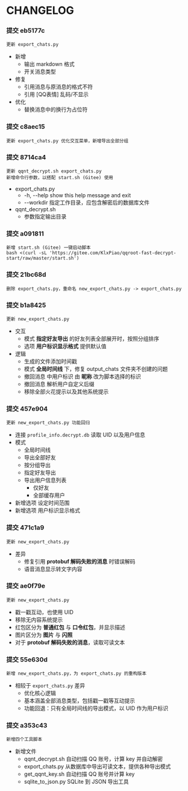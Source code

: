 # CHANGELOG

### 提交 eb5177c

    更新 export_chats.py

- 新增
  - 输出 markdown 格式
  - 开关消息类型
- 修复
  - 引用消息与原消息的格式不符
  - 引用 [QQ表情] 乱码/不显示
- 优化
  - 替换消息中的换行为占位符

### 提交 c8aec15

    更新 export_chats.py 优化交互菜单，新增导出全部分组

### 提交 8714ca4

    更新 qqnt_decrypt.sh export_chats.py
    新增命令行参数，以搭配 start.sh (Gitee) 使用

- export_chats.py
  - -h, --help         show this help message and exit
  - --workdir 指定工作目录，应包含解密后的数据库文件
- qqnt_decrypt.sh
  - 参数指定输出目录

### 提交 a091811

    新增 start.sh (Gitee) 一键启动脚本
    bash <(curl -sL 'https://gitee.com/KlxPiao/qqroot-fast-decrypt-start/raw/master/start.sh')

### 提交 21bc68d

    删除 export_chats.py，重命名 new_export_chats.py -> export_chats.py

### 提交 b1a8425

    更新 new_export_chats.py

- 交互
  - 模式 **指定好友导出** 的好友列表全部展开时，按照分组排序
  - 选项 **用户标识显示格式** 提供默认值
- 逻辑
  - 生成的文件添加时间戳
  - 模式 **全局时间线**  下，修复 output_chats 文件夹不创建的问题
  - 撤回消息 中用户标识 由 **昵称** 改为脚本选择的标识
  - 撤回消息 解析用户自定义后缀
  - 移除全部火花提示以及其他系统提示
    
### 提交 457e904

    更新 new_export_chats.py 功能回归

- 连接 `profile_info.decrypt.db` 读取 UID 以及用户信息
- 模式
  - 全局时间线
  - 导出全部好友
  - 按分组导出
  - 指定好友导出
  - 导出用户信息列表
    - 仅好友
    - 全部缓存用户
- 新增选项 设定时间范围
- 新增选项 用户标识显示格式

### 提交 471c1a9

    更新 new_export_chats.py

- 差异
  - 修复引用 **protobuf 解码失败的消息** 时错误解码
  - 语音消息显示转文字内容

### 提交 ae0f79e

    更新 new_export_chats.py

- 戳一戳互动，也使用 UID
- 移除无内容系统提示
- 红包区分为 **普通红包** 与 **口令红包**，并显示描述
- 图片区分为 **图片** 与 **闪照**
- 对于 **protobuf 解码失败的消息**，读取可读文本

### 提交 55e630d

    新增 new_export_chats.py，为 export_chats.py 的重构版本

- 相较于 `export_chats.py` 差异
  - 优化核心逻辑
  - 基本涵盖全部消息类型，包括戳一戳等互动提示
  - 功能回退：只有全局时间线的导出模式，以 UID 作为用户标识
  
### 提交 a353c43

    新增四个工具脚本

- 新增文件
  - qqnt_decrypt.sh 自动扫描 QQ 账号，计算 key 并自动解密
  - export_chats.py 从数据库中导出可读文本，提供各种导出模式
  - get_qqnt_key.sh 自动扫描 QQ 账号并计算 key
  - sqlite_to_json.py SQLite 到 JSON 导出工具
